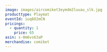 ```yaml
---
image: images/aircomiket3eymdm2luuau_slk.jpg
producttype: Playmat
eventId: iuq6O2mCN
pricings:
  - quantity: 1
    price: 65
asin: s-0m6vs63aP
merchandise: comiket
---
```

